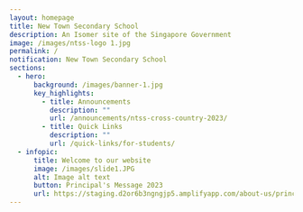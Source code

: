 ```yaml
---
layout: homepage
title: New Town Secondary School
description: An Isomer site of the Singapore Government
image: /images/ntss-logo 1.jpg
permalink: /
notification: New Town Secondary School
sections:
  - hero:
      background: /images/banner-1.jpg
      key_highlights:
        - title: Announcements
          description: ""
          url: /announcements/ntss-cross-country-2023/
        - title: Quick Links
          description: ""
          url: /quick-links/for-students/
  - infopic:
      title: Welcome to our website
      image: /images/slide1.JPG
      alt: Image alt text
      button: Principal's Message 2023
      url: https://staging.d2or6b3ngngjp5.amplifyapp.com/about-us/principals-message-2023/
---
```

